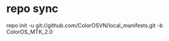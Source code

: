 repo sync
===============
repo init -u git://github.com/ColorOSVN/local_manifests.git -b ColorOS_MTK_2.0
